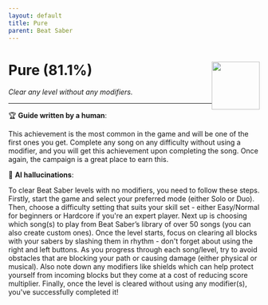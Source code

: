 ```yaml
---
layout: default
title: Pure
parent: Beat Saber
---
```


# Pure (81.1%) <img style="float: right;" src="https://cdn.cloudflare.steamstatic.com/steamcommunity/public/images/apps/620980/78d56dfeae84c7c73f46d844de748a2a13a841d9.jpg" width="96" height="96">

_Clear any level without any modifiers._

***

:trophy: **Guide written by a human**:

This achievement is the most common in the game and will be one of the first ones you get. Complete any song on any difficulty without using a modifier, and you will get this achievement upon completing the song. Once again, the campaign is a great place to earn this.

:robot: **AI hallucinations**:

To clear Beat Saber levels with no modifiers, you need to follow these steps. Firstly, start the game and select your preferred mode (either Solo or Duo). Then, choose a difficulty setting that suits your skill set - either Easy/Normal for beginners or Hardcore if you're an expert player.
Next up is choosing which song(s) to play from Beat Saber’s library of over 50 songs (you can also create custom ones). Once the level starts, focus on clearing all blocks with your sabers by slashing them in rhythm - don't forget about using the right and left buttons.
As you progress through each song/level, try to avoid obstacles that are blocking your path or causing damage (either physical or musical). Also note down any modifiers like shields which can help protect yourself from incoming blocks but they come at a cost of reducing score multiplier. Finally, once the level is cleared without using any modifier(s), you've successfully completed it!

